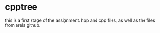 # cpptree

this is a first stage of the assignment.
hpp and cpp files, as well as the files from erels github.
